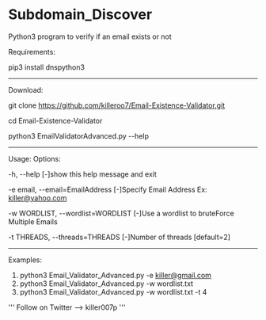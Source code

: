 # Subdomain_Discover

Python3 program to verify if an email exists or not

Requirements:

pip3 install dnspython3

------------------------------------------------------------------------------------

Download:
  
git clone https://github.com/killeroo7/Email-Existence-Validator.git

cd Email-Existence-Validator

python3 EmailValidatorAdvanced.py --help

------------------------------------------------------------------------------------
Usage:
Options:

  -h, --help                             [-]show this help message and exit
  
  -e email,      --email=EmailAddress    [-]Specify Email Address Ex: killer@yahoo.com
  
  -w WORDLIST,   --wordlist=WORDLIST     [-]Use a wordlist to bruteForce Multiple Emails

  -t THREADS,   --threads=THREADS        [-]Number of threads [default=2]
  
------------------------------------------------------------------------------------
Examples:
1.  python3 Email_Validator_Advanced.py -e killer@gmail.com
2.  python3 Email_Validator_Advanced.py -w wordlist.txt 
3.  python3 Email_Validator_Advanced.py -w wordlist.txt -t 4

'''
Follow on Twitter --> killer007p
'''
